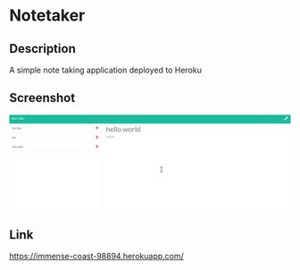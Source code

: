 # Notetaker

## Description 
A simple note taking application deployed to Heroku

## Screenshot
![Screenshot](/assets/screenshot.png)

## Link
https://immense-coast-98894.herokuapp.com/ 